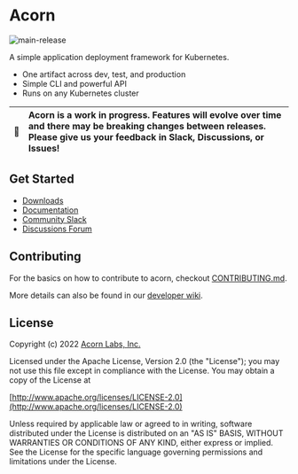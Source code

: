 # Acorn

![main-release](https://github.com/acorn-io/acorn/actions/workflows/main-release.yaml/badge.svg)

A simple application deployment framework for Kubernetes.

- One artifact across dev, test, and production
- Simple CLI and powerful API
- Runs on any Kubernetes cluster

| :memo: | Acorn is a work in progress. Features will evolve over time and there may be breaking changes between releases. Please give us your feedback in Slack, Discussions, or Issues! |
|-|:-|

## Get Started

- [Downloads](https://github.com/acorn-io/acorn/releases)
- [Documentation](https://docs.acorn.io)
- [Community Slack](https://slack.acorn.io)
- [Discussions Forum](https://github.com/acorn-io/acorn/discussions)

## Contributing
For the basics on how to contribute to acorn, checkout [CONTRIBUTING.md](CONTRIBUTING.md).

More details can also be found in our [developer wiki](https://github.com/acorn-io/acorn/wiki).

## License
Copyright (c) 2022 [Acorn Labs, Inc.](http://acorn.io)

Licensed under the Apache License, Version 2.0 (the "License");
you may not use this file except in compliance with the License.
You may obtain a copy of the License at

[http://www.apache.org/licenses/LICENSE-2.0](http://www.apache.org/licenses/LICENSE-2.0)

Unless required by applicable law or agreed to in writing, software
distributed under the License is distributed on an "AS IS" BASIS,
WITHOUT WARRANTIES OR CONDITIONS OF ANY KIND, either express or implied.
See the License for the specific language governing permissions and
limitations under the License.
